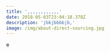 ```yaml
---
title: ',,,,,,,,,,,,'
date: 2018-05-03T23:04:18.378Z
description: 'jbkjbbbbjb,'
image: /img/about-direct-sourcing.jpg
---
```

e
